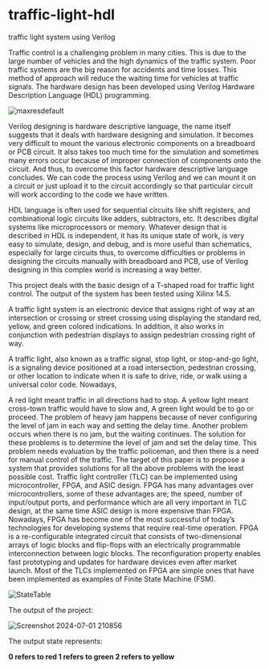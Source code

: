 # traffic-light-hdl
traffic light system using Verilog

Traffic control is a challenging problem in many cities. This is due to the large number of vehicles and the high dynamics of the traffic system. Poor traffic systems are the big reason for accidents and time losses. This method of approach will reduce the waiting time for vehicles at traffic signals. The hardware design has been developed using Verilog Hardware Description Language (HDL) programming.

![maxresdefault](https://github.com/panda12384/traffic-light-hdl/assets/160568759/6a9f22a9-2f65-4547-a9d3-d3b182bc3f19)

Verilog designing is hardware descriptive language, the name itself suggests that it deals with hardware designing and simulation. It becomes very difficult to mount the various electronic components on a breadboard or PCB circuit. It also takes too much time for the simulation and sometimes many errors occur because of improper connection of components onto the circuit. And thus, to overcome this factor hardware descriptive language concludes. We can code the process using Verilog and we can mount it on a circuit or just upload it to the circuit accordingly so that particular circuit will work according to the code we have written.

HDL language is often used for sequential circuits like shift registers, and combinational logic circuits like adders, subtractors, etc. It describes digital systems like microprocessors or memory. Whatever design that is described in HDL is independent, it has its unique state of work, is very easy to simulate, design, and debug, and is more useful than schematics, especially for large circuits thus, to overcome difficulties or problems in designing the circuits manually with breadboard and PCB, use of Verilog designing in this complex world is increasing a way better.

This project deals with the basic design of a T-shaped road for traffic light control. The output of the system has been tested using Xilinx 14.5.

A traffic light system is an electronic device that assigns right of way at an intersection or crossing or street crossing using displaying the standard red, yellow, and green colored indications. In addition, it also works in conjunction with pedestrian displays to assign pedestrian crossing right of way.


A traffic light, also known as a traffic signal, stop light, or stop-and-go light, is a signaling device positioned at a road intersection, pedestrian crossing, or other location to indicate when it is safe to drive, ride, or walk using a universal color code. Nowadays,

A red light meant traffic in all directions had to stop.
A yellow light meant cross-town traffic would have to slow and,
A green light would be to go or proceed.
The problem of heavy jam happens because of never configuring the level of jam in each way and setting the delay time. Another problem occurs when there is no jam, but the waiting continues. The solution for these problems is to determine the level of jam and set the delay time. This problem needs evaluation by the traffic policeman, and then there is a need for manual control of the traffic. The target of this paper is to propose a system that provides solutions for all the above problems with the least possible cost. Traffic light controller (TLC) can be implemented using microcontroller, FPGA, and ASIC design. FPGA has many advantages over microcontrollers, some of these advantages are; the speed, number of input/output ports, and performance which are all very important in TLC design, at the same time ASIC design is more expensive than FPGA. Nowadays, FPGA has become one of the most successful of today’s technologies for developing systems that require real-time operation. FPGA is a re-configurable integrated circuit that consists of two-dimensional arrays of logic blocks and flip-flops with an electrically programmable interconnection between logic blocks. The reconfiguration property enables fast prototyping and updates for hardware devices even after market launch. Most of the TLCs implemented on FPGA are simple ones that have been implemented as examples of Finite State Machine (FSM).

![StateTable](https://github.com/panda12384/traffic-light-hdl/assets/160568759/c30e86e4-c5eb-48d6-aee4-c9c84d81c5c2)

The output of the project:

![Screenshot 2024-07-01 210856](https://github.com/panda12384/traffic-light-hdl/assets/160568759/3f1cdda1-a8bd-4dbe-9a0f-fa8ffc80f527)

The output state represents:

**0 refers to red 
1 refers to green
2 refers to yellow**
